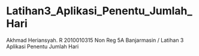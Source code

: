 # Latihan3_Aplikasi_Penentu_Jumlah_Hari
Akhmad Heriansyah. R 2010010315 Non Reg 5A Banjarmasin / Latihan 3 Aplikasi Penentu Jumlah Hari
